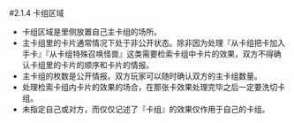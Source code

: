 #2.1.4        卡组区域
* 卡组区域是里侧放置自己主卡组的场所。
* 主卡组里的卡片通常情况下处于非公开状态。除非因为处理『从卡组把卡加入手卡』『从卡组特殊召唤怪兽』这类需要检索卡组中卡片的效果，双方不得确认卡组里的卡片的顺序和卡片的情报。
* 主卡组的枚数是公开情报。双方玩家可以随时确认双方的主卡组数量。
* 处理检索卡组内卡片的效果的场合，在那张卡效果处理完毕之后一定要洗切卡组。
* 未指定自己或对方，而仅仅记述了『卡组』的效果仅作用于自己的卡组。
